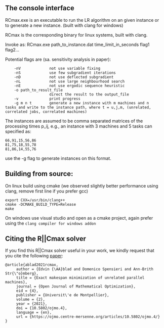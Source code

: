 ## The console interface
RCmax.exe is an executable to run the LR algorithm on an given instance or to generate a new instance. (built with clang for windows)

RCmax is the corresponding binary for linux systems, built with clang. 

Invoke as: RCmax.exe path_to_instance.dat time_limit_in_seconds flag1 flag2...

Potential flags are (sa. sensitivity analysis in paper):

        -nV             not use variable fixing
        -nS             use few subgradient iterations
        -nD             not use deflected subgradient
        -nL             not use large neighbourhood search
        -nE             not use ergodic sequence heuristic
        -o path_to_result_file
                        direct the result to the output_file
        -v              print progress
        -g m n t        generate a new instance with m machines and n tasks and write to the instance path, where t = u,j,m, (unrelated, correlated jobs, correlated machines)


The instances are assumed to be comma separated matrices of the processing times p_ij, e.g., an instance with 3 machines and 5 tasks can specified as:

```
66,91,15,56,86
81,75,18,55,78
81,86,14,55,76
```

use the -g flag to generate instances on this format.

## Building from source:
On linux build using cmake (we observed slightly better performance using clang, remove first line if you prefer gcc)
```
export CXX=/usr/bin/clang++
cmake -DCMAKE_BUILD_TYPE=Release
make
```
On windows use visual studio and open as a cmake project, again prefer using the `clang compiler for windows addon`

## Citing the R||Cmax solver

If you find this R||Cmax solver useful in your work, we kindly request that you cite the following [paper](https://ojmo.centre-mersenne.org/articles/10.5802/ojmo.4/):

```
@article{ablad2021rcmax,
     author = {Edvin {\AA}blad and Domenico Spensieri and Ann-Brith Str{\"o}mberg},
     title = {Exact makespan minimization of unrelated parallel machines},
     journal = {Open Journal of Mathematical Optimization},
     eid = {4},
     publisher = {Universit\'e de Montpellier},
     volume = {2},
     year = {2021},
     doi = {10.5802/ojmo.4},
     language = {en},
     url = {https://ojmo.centre-mersenne.org/articles/10.5802/ojmo.4/}
}
```

